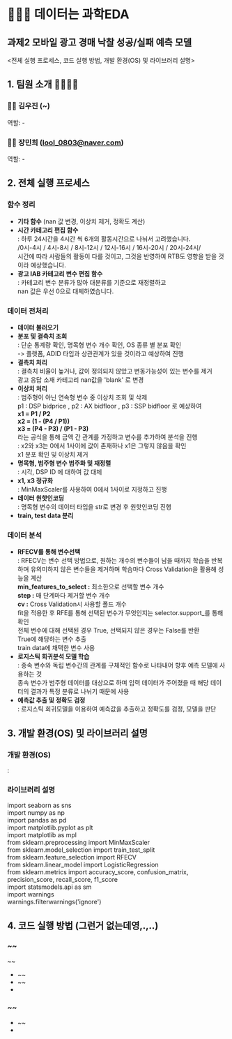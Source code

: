 
# &#128104;&#127995;&#8205;&#128187; 데이터는 과학EDA

## 과제2 모바일 광고 경매 낙찰 성공/실패 예측 모델
<전체 실행 프로세스, 코드 실행 방법, 개발 환경(OS) 및 라이브러리 설명>


## 1. 팀원 소개 &#128104;&#8205;&#128105;&#8205;&#128103;&#8205;&#128103;
### &#127940;&#127995; 김우진 (~)
역할: -

### &#129464;&#127995; 장민희 (lool_0803@naver.com)
역할: -


## 2. 전체 실행 프로세스
### 함수 정리
- __기타 함수__ (nan 값 변경, 이상치 제거, 정확도 계산)
- __시간 카테고리 편집 함수__ <br/>
  : 하루 24시간을 4시간 씩 6개의 활동시간으로 나눠서 고려했습니다.<br/> 
  /0시-4시 / 4시-8시 / 8시-12시 / 12시-16시 / 16시-20시 / 20시-24시/<br/> 
  시간에 따라 사람들의 활동이 다를 것이고, 그것을 반영하여 RTB도 영향을 받을 것이라 예상했습니다.
- __광고 IAB 카테고리 변수 편집 함수__<br/>
  : 카테고리 변수 분류가 많아 대분류를 기준으로 재정렬하고<br/>
   nan 값은 우선 0으로 대체하였습니다.

### 데이터 전처리
- __데이터 불러오기__
- __분포 및 결측치 조회__<br/>
: 단순 통계량 확인, 명목형 변수 개수 확인, OS 종류 별 분포 확인 <br/>
  -> 플랫폼, ADID 타입과 상관관계가 있을 것이라고 예상하여 진행
- __결측치 처리__<br/>
: 결측치 비율이 높거나, 값이 정의되지 않았고 변동가능성이 있는 변수를 제거<br/>
 광고 응답 소재 카테고리 nan값을 'blank' 로 변경
- __이상치 처리__<br/>
: 범주형이 아닌 연속형 변수 중 이상치 조회 및 삭제<br/>
 p1 : DSP bidprice , p2 : AX bidfloor , p3 : SSP bidfloor 로 예상하여<br/>
__x1 = P1 / P2__<br/>
__x2 = (1 - (P4 / P1))__<br/>
__x3 = (P4 - P3) / (P1 - P3)__<br/>
라는 공식을 통해 금액 간 관계를 가정하고 변수를 추가하여 분석을 진행<br/>
: x2와 x3는 0에서 1사이에 값이 존재하나 x1은 그렇지 않음을 확인<br/>
 x1 분포 확인 및 이상치 제거
- __명목형, 범주형 변수 범주화 및 재정렬__<br/>
: 시각, DSP ID 에 대하여 값 대체
- __x1, x3 정규화__<br/>
: MinMaxScaler를 사용하여 0에서 1사이로 지정하고 진행
- __데이터 원핫인코딩__<br/>
: 명목형 변수의 데이터 타입을 str로 변경 후 원핫인코딩 진행
- __train, test data 분리__<br/>

### 데이터 분석
- __RFECV를 통해 변수선택__<br/>
: RFECV는 변수 선택 방법으로, 원하는 개수의 변수들이 남을 때까지 학습을 반복하며 유의미하지 않은 변수들을 제거하며 학습마다 Cross Validation을 활용해 성능을 계산<br/>
  __min_features_to_select :__ 최소한으로 선택할 변수 개수<br/>
  __step :__ 매 단계마다 제거할 변수 개수<br/>
  __cv :__ Cross Validation시 사용할 폴드 개수<br/>
fit을 적용한 후 RFE를 통해 선택된 변수가 무엇인지는 selector.support_를 통해 확인<br/>
전체 변수에 대해 선택된 경우 True, 선택되지 않은 경우는 False를 반환<br/>
True에 해당하는 변수 추출<br/>
train data에 채택한 변수 사용
- __로지스틱 회귀분석 모델 학습__<br/>
: 종속 변수와 독립 변수간의 관계를 구체적인 함수로 나타내어 향후 예측 모델에 사용하는 것<br/>
종속 변수가 범주형 데이터를 대상으로 하며 입력 데이터가 주어졌을 때 해당 데이터의 결과가 특정 분류로 나뉘기 때문에 사용
- __예측값 추출 및 정확도 검정__<br/>
: 로지스틱 회귀모델을 이용하여 예측값을 추출하고 정확도를 검정, 모델을 판단


## 3. 개발 환경(OS) 및 라이브러리 설명

### 개발 환경(OS)
:

### 라이브러리 설명

import seaborn as sns<br/>
import numpy as np<br/>
import pandas as pd<br/>
import matplotlib.pyplot as plt<br/>
import matplotlib as mpl<br/>
from sklearn.preprocessing import MinMaxScaler<br/>
from sklearn.model_selection import train_test_split<br/>
from sklearn.feature_selection import RFECV<br/>
from sklearn.linear_model import LogisticRegression<br/>
from sklearn.metrics import accuracy_score, confusion_matrix, precision_score, recall_score, f1_score<br/>
import statsmodels.api as sm<br/>
import warnings<br/>
warnings.filterwarnings('ignore')


## 4. 코드 실행 방법 (그런거 없는데영,.,..)
### ~~
~~
- ~~
- ~~
- 
### ~~
- ~~
- 

